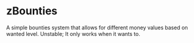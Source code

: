 # zBounties
A simple bounties system that allows for different money values based on wanted level. 
Unstable; It only works when it wants to.
